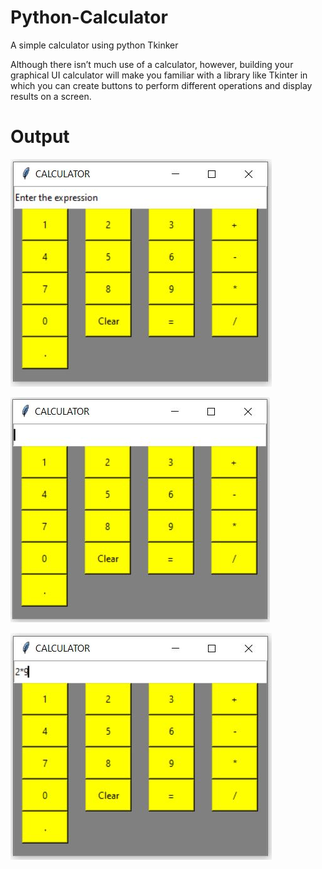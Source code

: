 # Python-Calculator
A simple calculator using python Tkinker

Although there isn’t much use of a calculator, however, building your graphical UI calculator will make you familiar with a library like Tkinter in which you can create buttons to perform different operations and display results on a screen.

# Output


![Calculator](images/calc0.JPG "Calc")

![Calculator](images/calc1.JPG "Calc")

![Calculator](images/calc.JPG "Calc")
